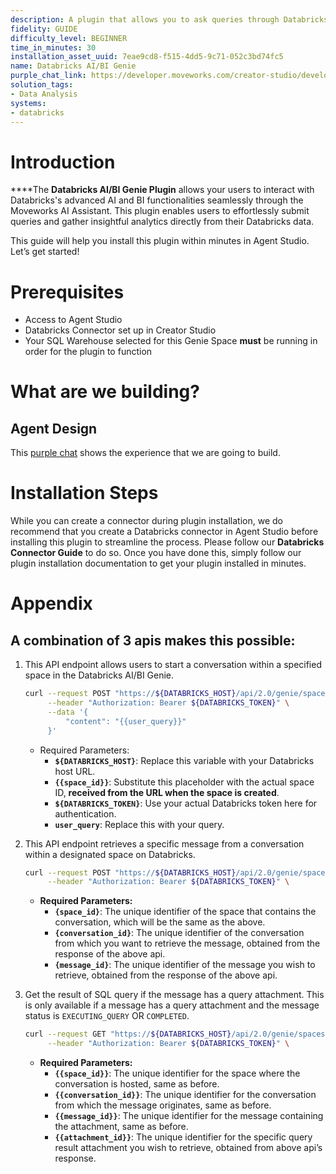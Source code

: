 ```yaml
---
description: A plugin that allows you to ask queries through Databricks's AI/BI Genie.
fidelity: GUIDE
difficulty_level: BEGINNER
time_in_minutes: 30
installation_asset_uuid: 7eae9cd8-f515-4dd5-9c71-052c3bd74fc5
name: Databricks AI/BI Genie
purple_chat_link: https://developer.moveworks.com/creator-studio/developer-tools/purple-chat?conversation=%7B%22startTimestamp%22%3A%2211%3A43+AM%22%2C%22messages%22%3A%5B%7B%22role%22%3A%22user%22%2C%22parts%22%3A%5B%7B%22richText%22%3A%22%3Cp%3EWho+are+the+top+5+sales+reps+in+terms+of%3A%3C%2Fp%3E%5Cn%3Cul%3E%5Cn++%3Cli%3EOpportunities+Created%3C%2Fli%3E%5Cn++%3Cli%3EOrders+Closed%3C%2Fli%3E%5Cn++%3Cli%3ERevenue+Generated%3Cbr%3E%5Cn%3C%2Fli%3E%5Cn%3C%2Ful%3E%22%7D%5D%7D%2C%7B%22role%22%3A%22assistant%22%2C%22parts%22%3A%5B%7B%22reasoningSteps%22%3A%5B%7B%22status%22%3A%22success%22%2C%22richText%22%3A%22%3Cp%3ECalling+Databricks+Genie+Plugin%3C%2Fp%3E%22%7D%2C%7B%22status%22%3A%22success%22%2C%22richText%22%3A%22%3Cp%3EDatabricks+is+generating+SQL+query%3C%2Fp%3E%22%7D%2C%7B%22status%22%3A%22success%22%2C%22richText%22%3A%22%3Cp%3EReturning+result+from+Databricks%3C%2Fp%3E%22%7D%5D%7D%2C%7B%22richText%22%3A%22%3Cp%3EHere+are+the+top+5+sales+reps%3A%3C%2Fp%3E%5Cn%3Col%3E%5Cn++%3Cli%3E%3Cstrong%3EJohn+Smith%3C%2Fstrong%3E%5Cn++++%3Col%3E%5Cn++++++%3Cli%3E45+Opportunities+Created%3C%2Fli%3E%5Cn++++++%3Cli%3E1%2C571+Orders+Closed%3C%2Fli%3E%5Cn++++++%3Cli%3E%24310%2C320+Revenue+Generated%3C%2Fli%3E%5Cn++++%3C%2Fol%3E%5Cn++%3C%2Fli%3E%5Cn++%3Cli%3E%3Cstrong%3ERavi+Jain%3C%2Fstrong%3E%5Cn++++%3Col%3E%5Cn++++++%3Cli%3E48+Opportunities+Created%3C%2Fli%3E%5Cn++++++%3Cli%3E1%2C441+Orders+Closed%3C%2Fli%3E%5Cn++++++%3Cli%3E%24209%2C320+Revenue+Generated%3C%2Fli%3E%5Cn++++%3C%2Fol%3E%5Cn++%3C%2Fli%3E%5Cn++%3Cli%3E%3Cstrong%3ELeslie+Brown%3C%2Fstrong%3E%5Cn++++%3Col%3E%5Cn++++++%3Cli%3E22+Opportunities+Created%3C%2Fli%3E%5Cn++++++%3Cli%3E822+Orders+Closed%3C%2Fli%3E%5Cn++++++%3Cli%3E%24180%2C201+Revenue+Generated%3C%2Fli%3E%5Cn++++%3C%2Fol%3E%5Cn++%3C%2Fli%3E%5Cn++%3Cli%3E%3Cstrong%3EHarry+Jones%3C%2Fstrong%3E%5Cn++++%3Col%3E%5Cn++++++%3Cli%3E28+Opportunities+Created%3C%2Fli%3E%5Cn++++++%3Cli%3E782+Orders+Closed%3C%2Fli%3E%5Cn++++++%3Cli%3E%24165%2C159+Revenue+Generated%3C%2Fli%3E%5Cn++++%3C%2Fol%3E%5Cn++%3C%2Fli%3E%5Cn++%3Cli%3E%3Cstrong%3EEmily+Chen%3C%2Fstrong%3E%5Cn++++%3Col%3E%5Cn++++++%3Cli%3E13+Opportunities+Created%3C%2Fli%3E%5Cn++++++%3Cli%3E421+Orders+Closed%3C%2Fli%3E%5Cn++++++%3Cli%3E%2449%2C601+Revenue+Generated%3C%2Fli%3E%5Cn++++%3C%2Fol%3E%5Cn++%3C%2Fli%3E%5Cn%3C%2Fol%3E%22%7D%2C%7B%22citations%22%3A%5B%7B%22connectorName%22%3A%22databricks%22%2C%22citationTitle%22%3A%22Genie+Conversation%22%7D%5D%7D%5D%7D%5D%7D
solution_tags:
- Data Analysis
systems:
- databricks
---
```

# **Introduction**

****The **Databricks AI/BI Genie Plugin** allows your users to interact with Databricks's advanced AI and BI functionalities seamlessly through the Moveworks AI Assistant. This plugin enables users to effortlessly submit queries and gather insightful analytics directly from their Databricks data.

This guide will help you install this plugin within minutes in Agent Studio. Let’s get started!

# Prerequisites

- Access to Agent Studio
- Databricks Connector set up in Creator Studio
- Your SQL Warehouse selected for this Genie Space **must** be running in order for the plugin to function

# **What are we building?**

## **Agent Design**

This [purple chat](https://developer.moveworks.com/creator-studio/developer-tools/purple-chat?conversation=%7B%22startTimestamp%22%3A%2211%3A43+AM%22%2C%22messages%22%3A%5B%7B%22role%22%3A%22user%22%2C%22parts%22%3A%5B%7B%22richText%22%3A%22%3Cp%3EWho+are+the+top+5+sales+reps+in+terms+of%3A%3C%2Fp%3E%5Cn%3Cul%3E%5Cn++%3Cli%3EOpportunities+Created%3C%2Fli%3E%5Cn++%3Cli%3EOrders+Closed%3C%2Fli%3E%5Cn++%3Cli%3ERevenue+Generated%3Cbr%3E%5Cn%3C%2Fli%3E%5Cn%3C%2Ful%3E%22%7D%5D%7D%2C%7B%22role%22%3A%22assistant%22%2C%22parts%22%3A%5B%7B%22reasoningSteps%22%3A%5B%7B%22status%22%3A%22success%22%2C%22richText%22%3A%22%3Cp%3ECalling+Databricks+Genie+Plugin%3C%2Fp%3E%22%7D%2C%7B%22status%22%3A%22success%22%2C%22richText%22%3A%22%3Cp%3EDatabricks+is+generating+SQL+query%3C%2Fp%3E%22%7D%2C%7B%22status%22%3A%22success%22%2C%22richText%22%3A%22%3Cp%3EReturning+result+from+Databricks%3C%2Fp%3E%22%7D%5D%7D%2C%7B%22richText%22%3A%22%3Cp%3EHere+are+the+top+5+sales+reps%3A%3C%2Fp%3E%5Cn%3Col%3E%5Cn++%3Cli%3E%3Cstrong%3EJohn+Smith%3C%2Fstrong%3E%5Cn++++%3Col%3E%5Cn++++++%3Cli%3E45+Opportunities+Created%3C%2Fli%3E%5Cn++++++%3Cli%3E1%2C571+Orders+Closed%3C%2Fli%3E%5Cn++++++%3Cli%3E%24310%2C320+Revenue+Generated%3C%2Fli%3E%5Cn++++%3C%2Fol%3E%5Cn++%3C%2Fli%3E%5Cn++%3Cli%3E%3Cstrong%3ERavi+Jain%3C%2Fstrong%3E%5Cn++++%3Col%3E%5Cn++++++%3Cli%3E48+Opportunities+Created%3C%2Fli%3E%5Cn++++++%3Cli%3E1%2C441+Orders+Closed%3C%2Fli%3E%5Cn++++++%3Cli%3E%24209%2C320+Revenue+Generated%3C%2Fli%3E%5Cn++++%3C%2Fol%3E%5Cn++%3C%2Fli%3E%5Cn++%3Cli%3E%3Cstrong%3ELeslie+Brown%3C%2Fstrong%3E%5Cn++++%3Col%3E%5Cn++++++%3Cli%3E22+Opportunities+Created%3C%2Fli%3E%5Cn++++++%3Cli%3E822+Orders+Closed%3C%2Fli%3E%5Cn++++++%3Cli%3E%24180%2C201+Revenue+Generated%3C%2Fli%3E%5Cn++++%3C%2Fol%3E%5Cn++%3C%2Fli%3E%5Cn++%3Cli%3E%3Cstrong%3EHarry+Jones%3C%2Fstrong%3E%5Cn++++%3Col%3E%5Cn++++++%3Cli%3E28+Opportunities+Created%3C%2Fli%3E%5Cn++++++%3Cli%3E782+Orders+Closed%3C%2Fli%3E%5Cn++++++%3Cli%3E%24165%2C159+Revenue+Generated%3C%2Fli%3E%5Cn++++%3C%2Fol%3E%5Cn++%3C%2Fli%3E%5Cn++%3Cli%3E%3Cstrong%3EEmily+Chen%3C%2Fstrong%3E%5Cn++++%3Col%3E%5Cn++++++%3Cli%3E13+Opportunities+Created%3C%2Fli%3E%5Cn++++++%3Cli%3E421+Orders+Closed%3C%2Fli%3E%5Cn++++++%3Cli%3E%2449%2C601+Revenue+Generated%3C%2Fli%3E%5Cn++++%3C%2Fol%3E%5Cn++%3C%2Fli%3E%5Cn%3C%2Fol%3E%22%7D%2C%7B%22citations%22%3A%5B%7B%22connectorName%22%3A%22databricks%22%2C%22citationTitle%22%3A%22Genie+Conversation%22%7D%5D%7D%5D%7D%5D%7D) shows the experience that we are going to build.

# **Installation Steps**

While you can create a connector during plugin installation, we do recommend that you create a Databricks connector in Agent Studio before installing this plugin to streamline the process. Please follow our **Databricks Connector Guide** to do so. Once you have done this, simply follow our plugin installation documentation to get your plugin installed in minutes.

# Appendix

## A combination of 3 apis makes this possible:

1. This API endpoint allows users to start a conversation within a specified space in the Databricks AI/BI Genie.
    
    ```bash
    curl --request POST "https://${DATABRICKS_HOST}/api/2.0/genie/spaces/{{space_id}}/start-conversation" \
         --header "Authorization: Bearer ${DATABRICKS_TOKEN}" \
         --data '{
             "content": "{{user_query}}"
         }'
    ```
    
    - Required Parameters:
        - **`${DATABRICKS_HOST}`**: Replace this variable with your Databricks host URL.
        - **`{{space_id}}`**: Substitute this placeholder with the actual space ID, **received from the URL when the space is created**.
        - **`${DATABRICKS_TOKEN}`**: Use your actual Databricks token here for authentication.
        - **`user_query`**: Replace this with your query.
        
2. This API endpoint retrieves a specific message from a conversation within a designated space on Databricks.
    
    ```bash
    curl --request POST "https://${DATABRICKS_HOST}/api/2.0/genie/spaces/{space_id}/conversations/{conversation_id}/messages/{message_id}" \
         --header "Authorization: Bearer ${DATABRICKS_TOKEN}" \
    ```
    
    - **Required Parameters:**
        - **`{space_id}`**: The unique identifier of the space that contains the conversation, which will be the same as the above.
        - **`{conversation_id}`**: The unique identifier of the conversation from which you want to retrieve the message, obtained from the response of the above api.
        - **`{message_id}`**: The unique identifier of the message you wish to retrieve, obtained from the response of the above api.
        
3. Get the result of SQL query if the message has a query attachment. This is only available if a message has a query attachment and the message status is `EXECUTING_QUERY` OR `COMPLETED`.
    
    ```bash
    curl --request GET "https://${DATABRICKS_HOST}/api/2.0/genie/spaces/{{space_id}}/conversations/{{conversation_id}}/messages/{{message_id}}/attachments/{{attachment_id}}/query-result" \
         --header "Authorization: Bearer ${DATABRICKS_TOKEN}" \
    ```
    
    - **Required Parameters:**
        - **`{{space_id}}`**: The unique identifier for the space where the conversation is hosted, same as before.
        - **`{{conversation_id}}`**: The unique identifier for the conversation from which the message originates, same as before.
        - **`{{message_id}}`**: The unique identifier for the message containing the attachment, same as before.
        - **`{{attachment_id}}`**: The unique identifier for the specific query result attachment you wish to retrieve, obtained from above api’s response.
